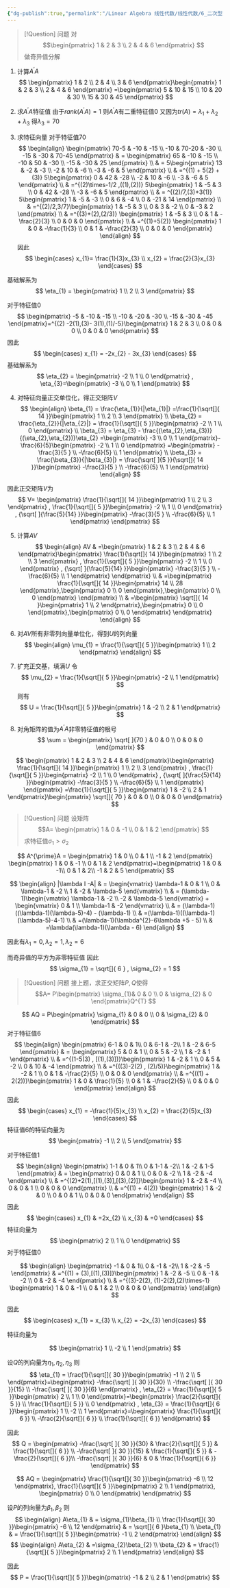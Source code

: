```yaml
---
{"dg-publish":true,"permalink":"/Linear Algebra 线性代数/线性代数/6_二次型与矩阵合同/例题：奇异值分解/","tags":["例题","线代"]}
---
```



> [!Question] 问题
> 对
> $$\begin{pmatrix} 
> 1 & 2 & 3 \\
> 2 & 4 & 6 
> \end{pmatrix}
> $$
> 做奇异值分解

1. 计算$A^{\prime}A$
$$
\begin{pmatrix}
1 & 2 \\
2 & 4 \\
3 & 6
\end{pmatrix}\begin{pmatrix}
1 & 2 & 3 \\
2 & 4 & 6
\end{pmatrix}
=\begin{pmatrix}
5 & 10 & 15 \\
10 & 20 & 30 \\
15 & 30 & 45
\end{pmatrix}
$$
2. 求$A^{\prime}A$特征值
由于$rank(A^{\prime}A)=1$
则$A^{\prime}A$有二重特征值$0$
又因为$tr(A) = \lambda_{1} + \lambda_{2} + \lambda_{3}$
得$\lambda_{3} = 70$

3. 求特征向量
对于特征值$70$
$$
\begin{align}
\begin{pmatrix}
70-5 & -10 & -15 \\
-10 & 70-20 & -30 \\
-15 & -30 & 70-45
\end{pmatrix} & = \begin{pmatrix}
65 & -10 & -15 \\
-10 & 50 & -30 \\
-15 & -30 & 25
\end{pmatrix} \\
 & = 5\begin{pmatrix}
13 & -2 & -3 \\
-2 & 10 & -6 \\
-3 & -6 & 5
\end{pmatrix} \\
 & =^{(1) + 5(2) + (3)}  5\begin{pmatrix}
0 & 42 & -28 \\
-2 & 10 & -6 \\
-3 & -6 & 5
\end{pmatrix} \\
 & =^{(2)\times-1/2 ,((1),(2))} 
5\begin{pmatrix}
1 & -5 & 3  \\
0 & 42 & -28 \\
-3 & -6 & 5
\end{pmatrix} \\
 & = ^{(2)/7,(3)+3(1)} 
5\begin{pmatrix}
1 & -5 & -3 \\
0 & 6 & -4 \\
0 & -21 & 14
\end{pmatrix} \\
 & =^{(2)/2,3/7}\begin{pmatrix}
1 & -5 & 3 \\
0 & 3 & -2 \\
0 & -3 & 2
\end{pmatrix} \\
 & =^{(3)+(2),(2/3)} 
\begin{pmatrix}
1 & -5 & 3 \\
0 & 1 & -\frac{2}{3} \\
0 & 0 & 0
\end{pmatrix} \\
 & =^{(1)+5(2)} 
\begin{pmatrix}
1 & 0 & -\frac{1}{3} \\
0 & 1 & -\frac{2}{3} \\
0 & 0 & 0
\end{pmatrix}
\end{align}
$$
因此
$$
\begin{cases}
x_{1}= \frac{1}{3}x_{3} \\
x_{2} = \frac{2}{3}x_{3}
\end{cases}
$$

基础解系为
$$
\eta_{1} = \begin{pmatrix}
1 \\
2 \\
3 
\end{pmatrix}
$$

对于特征值$0$
$$
\begin{pmatrix}
-5 & -10 & -15 \\
-10 & -20 & -30 \\
-15 & -30 & -45
\end{pmatrix}=^{(2) -2(1),(3)- 3(1),(1)/-5}\begin{pmatrix}
1 & 2 & 3 \\
0 & 0 & 0 \\
0 & 0 & 0
\end{pmatrix}
$$
因此
$$
\begin{cases}
x_{1} = -2x_{2} - 3x_{3}
\end{cases}
$$
基础解系为
$$
\eta_{2} = \begin{pmatrix}
-2 \\
1 \\
0
\end{pmatrix} , \eta_{3}=\begin{pmatrix}
-3 \\
0 \\
1
\end{pmatrix}
$$

4. 对特征向量正交单位化，得正交矩阵$V$
$$
\begin{align}
\beta_{1} = \frac{\eta_{1}}{|\eta_{1}|}
=\frac{1}{\sqrt[]{ 14 }}\begin{pmatrix}
1 \\
2 \\
3
\end{pmatrix} \\
\beta_{2} = \frac{\eta_{2}}{|\eta_{2}|} = \frac{1}{\sqrt[]{ 5 }}\begin{pmatrix}
-2 \\
1 \\
0
\end{pmatrix} \\
\beta_{3} = \eta_{3} - \frac{(\eta_{2},\eta_{3})}{(\eta_{2},\eta_{2})}\eta_{2} 
=\begin{pmatrix}
-3 \\
0 \\
1
\end{pmatrix}-\frac{6}{5}\begin{pmatrix}
-2 \\
1 \\
0
\end{pmatrix} 
=\begin{pmatrix}
-\frac{3}{5 } \\
-\frac{6}{5} \\
1
\end{pmatrix} \\
\beta_{3} = \frac{\beta_{3}}{|\beta_{3}|} = \frac{\sqrt[ ]{5  }}{\sqrt[]{ 14 }}\begin{pmatrix}
-\frac{3}{5 } \\
-\frac{6}{5} \\
1
\end{pmatrix}
\end{align}
$$

因此正交矩阵$V$为
$$
V=  \begin{pmatrix}
\frac{1}{\sqrt[]{ 14 }}\begin{pmatrix}
1 \\
2 \\
3
\end{pmatrix} , \frac{1}{\sqrt[]{ 5 }}\begin{pmatrix}
-2 \\
1 \\
0
\end{pmatrix} , {\sqrt[ ]{\frac{5}{14} }}\begin{pmatrix}
-\frac{3}{5 } \\
-\frac{6}{5} \\
1
\end{pmatrix}
\end{pmatrix}
$$

5. 计算$AV$
$$
\begin{align}
AV  & =\begin{pmatrix} 
 1 & 2 & 3 \\
 2 & 4 & 6 
 \end{pmatrix}\begin{pmatrix}
\frac{1}{\sqrt[]{ 14 }}\begin{pmatrix}
1 \\
2 \\
3
\end{pmatrix} , \frac{1}{\sqrt[]{ 5 }}\begin{pmatrix}
-2 \\
1 \\
0
\end{pmatrix} , {\sqrt[ ]{\frac{5}{14} }}\begin{pmatrix}
-\frac{3}{5 } \\
-\frac{6}{5} \\
1
\end{pmatrix}
\end{pmatrix} \\
 & =\begin{pmatrix}
\frac{1}{\sqrt[]{ 14 }}\begin{pmatrix}
14 \\
28
\end{pmatrix},\begin{pmatrix}
0 \\
0
\end{pmatrix},\begin{pmatrix}
0 \\
0
\end{pmatrix}
\end{pmatrix} \\
 & =\begin{pmatrix}
\sqrt[]{ 14 }\begin{pmatrix}
1 \\
2
\end{pmatrix},\begin{pmatrix}
0 \\
0
\end{pmatrix},\begin{pmatrix}
0 \\
0
\end{pmatrix}
\end{pmatrix}
\end{align}
$$

6. 对$AV$所有非零列向量单位化，得到$U$的列向量
$$
\begin{align}
\mu_{1} = \frac{1}{\sqrt[]{ 5 }}\begin{pmatrix}
1 \\
2
\end{pmatrix}
\end{align}
$$
7. 扩充正交基，填满$U$
令
$$
\mu_{2} = \frac{1}{\sqrt[]{ 5 }}\begin{pmatrix}
-2 \\
1
\end{pmatrix}
$$
则有
$$
U = \frac{1}{\sqrt[]{ 5 }}\begin{pmatrix}
1 & -2 \\
2 & 1
\end{pmatrix}
$$

8. 对角矩阵的值为$A^{\prime}A$非零特征值的根号
$$
\sum = \begin{pmatrix}
\sqrt[ ]{70  } & 0 & 0 \\
0 & 0 & 0
\end{pmatrix}
$$

$$
\begin{pmatrix} 
 1 & 2 & 3 \\
 2 & 4 & 6 
 \end{pmatrix}\begin{pmatrix}
\frac{1}{\sqrt[]{ 14 }}\begin{pmatrix}
1 \\
2 \\
3
\end{pmatrix} , \frac{1}{\sqrt[]{ 5 }}\begin{pmatrix}
-2 \\
1 \\
0
\end{pmatrix} , {\sqrt[ ]{\frac{5}{14} }}\begin{pmatrix}
-\frac{3}{5 } \\
-\frac{6}{5} \\
1
\end{pmatrix}
\end{pmatrix} =\frac{1}{\sqrt[]{ 5 }}\begin{pmatrix}
1 & -2 \\
2 & 1
\end{pmatrix}\begin{pmatrix}
\sqrt[]{ 70 } & 0 & 0 \\
0 & 0 & 0
\end{pmatrix}
$$

> [!Question] 问题
> 设矩阵
> $$A= \begin{pmatrix} 
> 1 & 0 & -1 \\
> 0 & 1 & 2 
> \end{pmatrix}
> $$
> 求特征值$\sigma_{1} > \sigma_{2}$

$$
A^{\prime}A = \begin{pmatrix}
1 & 0 \\
0 & 1 \\
-1 & 2
\end{pmatrix} \begin{pmatrix}
1 & 0 & -1 \\
0 & 1 & 2
\end{pmatrix}=\begin{pmatrix}
1  & 0 & -1\\
0  & 1 & 2\\
-1 & 2 & 5
\end{pmatrix}
$$

$$
\begin{align}
|\lambda I -A|  & = \begin{vmatrix}
\lambda-1 & 0 & 1 \\
0 & \lambda-1 & -2 \\
1 & -2 & \lambda-5
\end{vmatrix}  \\
 & = (\lambda-1)\begin{vmatrix}
\lambda-1 & -2 \\
-2 & \lambda-5
\end{vmatrix} + \begin{vmatrix}
0 & 1 \\
\lambda-1 & -2
\end{vmatrix} \\
 & =
(\lambda-1)((\lambda-1)(\lambda-5)-4) - (\lambda-1) \\
 & =(\lambda-1)((\lambda-1)(\lambda-5)-4-1)  \\
 & =(\lambda-1)(\lambda^{2}-6\lambda  +5 - 5) \\
 & =\lambda(\lambda-1)(\lambda - 6)
\end{align}
$$

因此有$\lambda_{1}=0,\lambda_{2}=1,\lambda_{2} = 6$

而奇异值的平方为非零特征值
因此
$$
\sigma_{1} = \sqrt[]{ 6 } , \sigma_{2} = 1 
$$


> [!Question] 问题
> 接上题，求正交矩阵$P,Q$使得
> $$A= P\begin{pmatrix} 
> \sigma_{1}& 0 & 0 \\
> 0 & \sigma_{2} & 0
> \end{pmatrix}Q^{T}
> $$

$$
AQ = P\begin{pmatrix}
\sigma_{1} & 0 & 0 \\
0 & \sigma_{2} & 0
\end{pmatrix}
$$
对于特征值$6$
$$
\begin{align}
\begin{pmatrix}
6-1  & 0 & 1\\
0  & 6-1 & -2\\
1 & -2 & 6-5
\end{pmatrix} &  = \begin{pmatrix}
5 & 0 & 1 \\
0 & 5 & -2 \\
1 & -2 & 1
\end{pmatrix} \\
 & =^{(1-5(3)  , [(1),(3)])}\begin{pmatrix}
1 & -2 & 1 \\
0 & 5 & -2 \\
0 & 10 & -4
\end{pmatrix} \\
 & =^{((3)-2(2) , (2)/5)}\begin{pmatrix}
1 & -2 & 1 \\
0 & 1 & -\frac{2}{5} \\
0 & 0 & 0
\end{pmatrix} \\
 & =^{((1) + 2(2))}\begin{pmatrix}
1 & 0 & \frac{1}{5} \\
0 & 1 & -\frac{2}{5} \\
0 & 0 & 0
\end{pmatrix}
\end{align}
$$
因此
$$
\begin{cases}
x_{1} = -\frac{1}{5}x_{3} \\
x_{2} = \frac{2}{5}x_{3}
\end{cases}
$$
特征值$6$的特征向量为
$$
\begin{pmatrix}
-1 \\
2 \\
5
\end{pmatrix}
$$

对于特征值$1$
$$
\begin{align}
\begin{pmatrix}
1-1  & 0 & 1\\
0  & 1-1 & -2\\
1 & -2 & 1-5
\end{pmatrix} &  = \begin{pmatrix}
0 & 0 & 1 \\
0 & 0 & -2 \\
1 & -2 & -4
\end{pmatrix} \\
 & =^{(2)+2(1),[(1),(3)],[(3),(2)]}\begin{pmatrix}
1 & -2 & -4 \\
0 & 0 & 1 \\
0 & 0 & 0
\end{pmatrix} \\
 & =^{(1) + 4(2)} 
\begin{pmatrix}
1 & -2 & 0 \\
0 & 0 & 1 \\
0 & 0 & 0
\end{pmatrix}
\end{align}
$$
因此
$$
\begin{cases}
x_{1} & =2x_{2} \\
x_{3} & =0
\end{cases}
$$
特征向量为
$$
\begin{pmatrix}
2 \\
1 \\
0
\end{pmatrix}
$$
对于特征值$0$

$$
\begin{align}
\begin{pmatrix}
-1  & 0 & 1\\
0  & -1 & -2\\
1 & -2 & -5
\end{pmatrix} &  =^{(1) + (3),[(1),(3)]}\begin{pmatrix}
1 & -2 & -5 \\
0  & -1 & -2 \\
0 & -2 & -4
\end{pmatrix} \\
 & =^{(3)-2(2), (1)-2(2),(2)\times-1} 
\begin{pmatrix}
1 & 0 & -1 \\
0 & 1 & 2 \\
0 & 0 & 0
\end{pmatrix}
\end{align}
$$

因此
$$
\begin{cases}
x_{1} = x_{3} \\
x_{2} = -2x_{3}
\end{cases}
$$

特征向量为

$$
\begin{pmatrix}
1 \\
-2 \\
1
\end{pmatrix}
$$

设$Q$的列向量为$\eta_{1},\eta_{2},\eta_{3}$
则
$$
\eta_{1} = \frac{1}{\sqrt[]{ 30 }}\begin{pmatrix}
-1 \\
2 \\
5
\end{pmatrix}=\begin{pmatrix}
-\frac{\sqrt[ ]{ 30  }}{30} \\
-\frac{\sqrt[ ]{ 30  }}{15} \\
-\frac{\sqrt[ ]{ 30  }}{6}
\end{pmatrix}
,
\eta_{2} = \frac{1}{\sqrt[]{ 5 }}\begin{pmatrix}
2 \\
1 \\
0
\end{pmatrix}=\begin{pmatrix}
\frac{2}{\sqrt[]{ 5 }} \\
\frac{1}{\sqrt[]{ 5 }} \\
0
\end{pmatrix}
,
\eta_{3} = \frac{1}{\sqrt[]{ 6 }}\begin{pmatrix}
1 \\
-2 \\
1
\end{pmatrix}=\begin{pmatrix}
\frac{1}{\sqrt[]{ 6 }} \\
-\frac{2}{\sqrt[]{ 6 }} \\
\frac{1}{\sqrt[]{ 6 }}
\end{pmatrix}
$$


因此
$$
Q = \begin{pmatrix}
-\frac{\sqrt[ ]{ 30  }}{30}  & \frac{2}{\sqrt[]{ 5 }} & \frac{1}{\sqrt[]{ 6 }} \\
-\frac{\sqrt[ ]{ 30  }}{15}  & \frac{1}{\sqrt[]{ 5 }} & -\frac{2}{\sqrt[]{ 6 }}\\
-\frac{\sqrt[ ]{ 30  }}{6} & 0 & \frac{1}{\sqrt[]{ 6 }}
\end{pmatrix}
$$

$$
AQ = \begin{pmatrix}
\frac{1}{\sqrt[]{ 30 }}\begin{pmatrix}
-6 \\
12
\end{pmatrix}, \frac{1}{\sqrt[]{ 5 }}\begin{pmatrix}
2 \\
1
\end{pmatrix}, \begin{pmatrix}
0 \\
0
\end{pmatrix}
\end{pmatrix}
$$

设$P$的列向量为$\beta_{1},\beta_{2}$
则
$$
\begin{align}
A\eta_{1}  & = \sigma_{1}\beta_{1} \\
\frac{1}{\sqrt[]{ 30 }}\begin{pmatrix}
-6 \\
12
\end{pmatrix}  & = \sqrt[]{ 6 }\beta_{1} \\
\beta_{1}  & = \frac{1}{\sqrt[]{ 5 }}\begin{pmatrix}
-1 \\
2
\end{pmatrix}
\end{align}
$$
$$
\begin{align}
A\eta_{2}  & =\sigma_{2}\beta_{2} \\
\beta_{2}  & = \frac{1}{\sqrt[]{ 5 }}\begin{pmatrix}
2 \\
1
\end{pmatrix} 
\end{align}
$$

因此
$$
P  = \frac{1}{\sqrt[]{ 5 }}\begin{pmatrix}
-1 & 2 \\
2 & 1
\end{pmatrix}
$$
